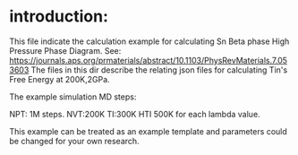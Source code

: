 # introduction:
This file indicate the calculation example for calculating Sn Beta phase High Pressure Phase Diagram.
See: https://journals.aps.org/prmaterials/abstract/10.1103/PhysRevMaterials.7.053603
The files in this dir describe the relating json files for calculating Tin's Free Energy at 200K,2GPa.

The example simulation MD steps:

NPT: 1M steps. NVT:200K
TI:300K HTI 500K for each lambda value.

This example can be treated as an example template and parameters could be changed for your own research.
